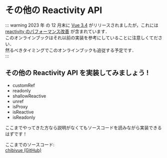 # その他の Reactivity API

::: warning
2023 年 の 12 月末に [Vue 3.4](https://blog.vuejs.org/posts/vue-3-4) がリリースされましたが，これには [reactivity のパフォーマンス改善](https://github.com/vuejs/core/pull/5912) が含まれています．  
このオンラインブックはそれ以前の実装を参考にしていることに注意しくてださい．  
然るべきタイミングでこのオンラインブックも追従する予定です．  
:::

## その他の Reactivity API を実装してみましょう !

- customRef
- readonly
- shallowReactive
- unref
- isProxy
- isReactive
- isReadonly

ここまでやってきた方なら説明がなくてもソースコードを読みながら実装できるはずです！

ここまでのソースコード:  
[chibivue (GitHub)](https://github.com/Ubugeeei/chibivue/tree/main/book/impls/30_basic_reactivity_system/150_other_apis)
